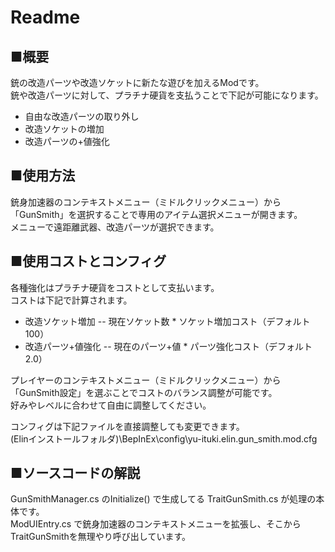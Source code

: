 # Readme
## ■概要
銃の改造パーツや改造ソケットに新たな遊びを加えるModです。  
銃や改造パーツに対して、プラチナ硬貨を支払うことで下記が可能になります。  
* 自由な改造パーツの取り外し
* 改造ソケットの増加
* 改造パーツの+値強化

## ■使用方法
銃身加速器のコンテキストメニュー（ミドルクリックメニュー）から  
「GunSmith」を選択することで専用のアイテム選択メニューが開きます。  
メニューで遠距離武器、改造パーツが選択できます。  

## ■使用コストとコンフィグ
各種強化はプラチナ硬貨をコストとして支払います。  
コストは下記で計算されます。  
* 改造ソケット増加 -- 現在ソケット数 * ソケット増加コスト（デフォルト100）
* 改造パーツ+値強化 -- 現在のパーツ+値 * パーツ強化コスト（デフォルト2.0）

プレイヤーのコンテキストメニュー（ミドルクリックメニュー）から  
「GunSmith設定」を選ぶことでコストのバランス調整が可能です。  
好みやレベルに合わせて自由に調整してください。  

コンフィグは下記ファイルを直接調整しても変更できます。  
(Elinインストールフォルダ)\BepInEx\config\yu-ituki.elin.gun_smith.mod.cfg  

  
## ■ソースコードの解説
GunSmithManager.cs のInitialize() で生成してる TraitGunSmith.cs が処理の本体です。  
ModUIEntry.cs で銃身加速器のコンテキストメニューを拡張し、そこからTraitGunSmithを無理やり呼び出しています。  


